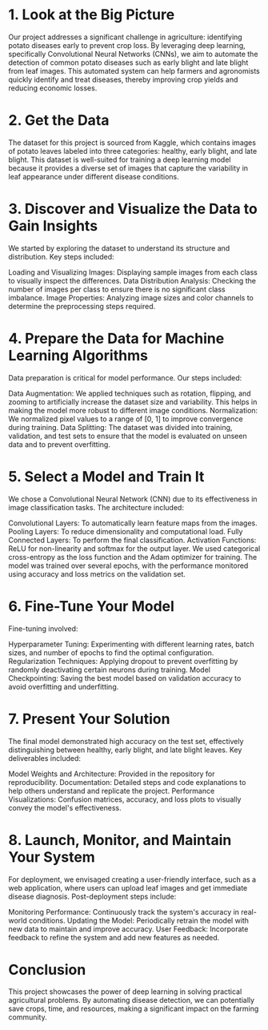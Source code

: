 # 1. Look at the Big Picture
Our project addresses a significant challenge in agriculture: identifying potato diseases early to prevent crop loss. By leveraging deep learning, specifically Convolutional Neural Networks (CNNs), we aim to automate the detection of common potato diseases such as early blight and late blight from leaf images. This automated system can help farmers and agronomists quickly identify and treat diseases, thereby improving crop yields and reducing economic losses.

# 2. Get the Data
The dataset for this project is sourced from Kaggle, which contains images of potato leaves labeled into three categories: healthy, early blight, and late blight. This dataset is well-suited for training a deep learning model because it provides a diverse set of images that capture the variability in leaf appearance under different disease conditions.

# 3. Discover and Visualize the Data to Gain Insights
We started by exploring the dataset to understand its structure and distribution. Key steps included:

Loading and Visualizing Images: Displaying sample images from each class to visually inspect the differences.
Data Distribution Analysis: Checking the number of images per class to ensure there is no significant class imbalance.
Image Properties: Analyzing image sizes and color channels to determine the preprocessing steps required.
# 4. Prepare the Data for Machine Learning Algorithms
Data preparation is critical for model performance. Our steps included:

Data Augmentation: We applied techniques such as rotation, flipping, and zooming to artificially increase the dataset size and variability. This helps in making the model more robust to different image conditions.
Normalization: We normalized pixel values to a range of [0, 1] to improve convergence during training.
Data Splitting: The dataset was divided into training, validation, and test sets to ensure that the model is evaluated on unseen data and to prevent overfitting.

# 5. Select a Model and Train It
We chose a Convolutional Neural Network (CNN) due to its effectiveness in image classification tasks. The architecture included:

Convolutional Layers: To automatically learn feature maps from the images.
Pooling Layers: To reduce dimensionality and computational load.
Fully Connected Layers: To perform the final classification.
Activation Functions: ReLU for non-linearity and softmax for the output layer.
We used categorical cross-entropy as the loss function and the Adam optimizer for training. The model was trained over several epochs, with the performance monitored using accuracy and loss metrics on the validation set.

# 6. Fine-Tune Your Model
Fine-tuning involved:

Hyperparameter Tuning: Experimenting with different learning rates, batch sizes, and number of epochs to find the optimal configuration.
Regularization Techniques: Applying dropout to prevent overfitting by randomly deactivating certain neurons during training.
Model Checkpointing: Saving the best model based on validation accuracy to avoid overfitting and underfitting.

# 7. Present Your Solution
The final model demonstrated high accuracy on the test set, effectively distinguishing between healthy, early blight, and late blight leaves. Key deliverables included:

Model Weights and Architecture: Provided in the repository for reproducibility.
Documentation: Detailed steps and code explanations to help others understand and replicate the project.
Performance Visualizations: Confusion matrices, accuracy, and loss plots to visually convey the model's effectiveness.
# 8. Launch, Monitor, and Maintain Your System
For deployment, we envisaged creating a user-friendly interface, such as a web application, where users can upload leaf images and get immediate disease diagnosis. Post-deployment steps include:

Monitoring Performance: Continuously track the system's accuracy in real-world conditions.
Updating the Model: Periodically retrain the model with new data to maintain and improve accuracy.
User Feedback: Incorporate feedback to refine the system and add new features as needed.

# Conclusion
This project showcases the power of deep learning in solving practical agricultural problems. By automating disease detection, we can potentially save crops, time, and resources, making a significant impact on the farming community.
